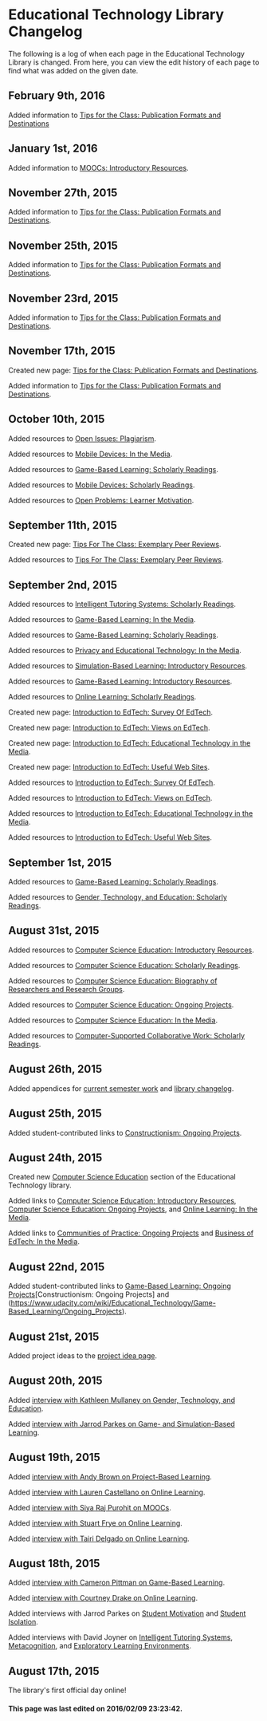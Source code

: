 # Educational Technology Library Changelog

The following is a log of when each page in the Educational Technology 
Library is changed. From here, you can view the edit history of each 
page to find what was added on the given date.

## February 9th, 2016

Added information to [Tips for the Class: Publication Formats and Destinations](https://www.udacity.com/wiki/w/edit?page=Educational_Technology/Tips_For_The_Class)

## January 1st, 2016
Added information to [MOOCs: Introductory Resources](https://www.udacity.com/wiki/Educational_Technology/MOOCs/Introductory_Resources).



## November 27th, 2015
Added information to [Tips for the Class: Publication Formats and Destinations](https://www.udacity.com/wiki/Educational_Technology/Tips_For_The_Class/Publication_Formats_and_Destinations).


## November 25th, 2015
Added information to [Tips for the Class: Publication Formats and Destinations](https://www.udacity.com/wiki/Educational_Technology/Tips_For_The_Class/Publication_Formats_and_Destinations).


## November 23rd, 2015
Added information to [Tips for the Class: Publication Formats and Destinations](https://www.udacity.com/wiki/Educational_Technology/Tips_For_The_Class/Publication_Formats_and_Destinations).


## November 17th, 2015
Created new page: [Tips for the Class: Publication Formats and Destinations](https://www.udacity.com/wiki/Educational_Technology/Tips_For_The_Class/Publication_Formats_and_Destinations).

Added information to [Tips for the Class: Publication Formats and Destinations](https://www.udacity.com/wiki/Educational_Technology/Tips_For_The_Class/Publication_Formats_and_Destinations).


## October 10th, 2015
Added resources to [Open Issues: Plagiarism](https://www.udacity.com/wiki/Educational_Technology/Open_Problems/Plagiarism).

Added resources to [Mobile Devices: In the Media](https://www.udacity.com/wiki/Educational_Technology/Mobile_Devices/In_the_Media).

Added resources to [Game-Based Learning: Scholarly Readings](https://www.udacity.com/wiki/Educational_Technology/Game-Based_Learning/Scholarly_Readings).

Added resources to [Mobile Devices: Scholarly Readings](https://www.udacity.com/wiki/Educational_Technology/Mobile_Devices/Scholarly_Readings).

Added resources to [Open Problems: Learner Motivation](https://www.udacity.com/wiki/Educational_Technology/Open_Problems/Learner_Motivation).


## September 11th, 2015
Created new page: [Tips For The Class: Exemplary Peer Reviews](https://www.udacity.com/wiki/Educational_Technology/Tips_For_The_Class/Exemplary_Peer_Reviews).

Added resources to [Tips For The Class: Exemplary Peer Reviews](https://www.udacity.com/wiki/Educational_Technology/Tips_For_The_Class/Exemplary_Peer_Reviews).


## September 2nd, 2015
Added resources to [Intelligent Tutoring Systems: Scholarly Readings](https://www.udacity.com/wiki/Educational_Technology/Intelligent_Tutoring_Systems/Scholarly_Readings).

Added resources to [Game-Based Learning: In the Media](https://www.udacity.com/wiki/Educational_Technology/Game-Based_Learning/In_the_Media).

Added resources to [Game-Based Learning: Scholarly Readings](https://www.udacity.com/wiki/Educational_Technology/Game-Based_Learning/Scholarly_Readings).

Added resources to [Privacy and Educational Technology: In the Media](https://www.udacity.com/wiki/Educational_Technology/Privacy_and_Educational_Technology/In_the_Media).

Added resources to [Simulation-Based Learning: Introductory Resources](https://www.udacity.com/wiki/Educational_Technology/Simulation-Based_Learning/Introductory_Resources).

Added resources to [Game-Based Learning: Introductory Resources](https://www.udacity.com/wiki/Educational_Technology/Game-Based_Learning/Introductory_Resources).

Added resources to [Online Learning: Scholarly Readings](https://www.udacity.com/wiki/Educational_Technology/Online_Learning/Scholarly_Readings).

Created new page: [Introduction to EdTech: Survey Of EdTech](https://www.udacity.com/wiki/Educational_Technology/Introduction_to_EdTech/Survey_Of_EdTech).

Created new page: [Introduction to EdTech: Views on EdTech](https://www.udacity.com/wiki/Educational_Technology/Introduction_to_EdTech/Views_on_EdTech).

Created new page: [Introduction to EdTech: Educational Technology in the Media](https://www.udacity.com/wiki/Educational_Technology/Introduction_to_EdTech/Educational_Technology_in_the_Media).

Created new page: [Introduction to EdTech: Useful Web Sites](https://www.udacity.com/wiki/Educational_Technology/Introduction_to_EdTech/Useful_Web_Sites).

Added resources to [Introduction to EdTech: Survey Of EdTech](https://www.udacity.com/wiki/Educational_Technology/Introduction_to_EdTech/Survey_Of_EdTech).

Added resources to [Introduction to EdTech: Views on EdTech](https://www.udacity.com/wiki/Educational_Technology/Introduction_to_EdTech/Views_on_EdTech).

Added resources to [Introduction to EdTech: Educational Technology in the Media](https://www.udacity.com/wiki/Educational_Technology/Introduction_to_EdTech/Educational_Technology_in_the_Media).

Added resources to [Introduction to EdTech: Useful Web Sites](https://www.udacity.com/wiki/Educational_Technology/Introduction_to_EdTech/Useful_Web_Sites).


## September 1st, 2015
Added resources to [Game-Based Learning: Scholarly Readings](https://www.udacity.com/wiki/Educational_Technology/Game-Based_Learning/Scholarly_Readings).

Added resources to [Gender, Technology, and Education: Scholarly Readings](https://www.udacity.com/wiki/Educational_Technology/Gender_Technology_and_Education/Scholarly_Readings).


## August 31st, 2015
Added resources to [Computer Science Education: Introductory Resources](https://www.udacity.com/wiki/Educational_Technology/Computer_Science_Education/Introductory_Resources).

Added resources to [Computer Science Education: Scholarly Readings](https://www.udacity.com/wiki/Educational_Technology/Computer_Science_Education/Scholarly_Readings).

Added resources to [Computer Science Education: Biography of Researchers and Research Groups](https://www.udacity.com/wiki/Educational_Technology/Computer_Science_Education/Biography_of_Researchers_and_Research_Groups).

Added resources to [Computer Science Education: Ongoing Projects](https://www.udacity.com/wiki/Educational_Technology/Computer_Science_Education/Ongoing_Projects).

Added resources to [Computer Science Education: In the Media](https://www.udacity.com/wiki/Educational_Technology/Computer_Science_Education/In_the_Media).

Added resources to [Computer-Supported Collaborative Work: Scholarly Readings](https://www.udacity.com/wiki/Educational_Technology/Computer-Supported_Collaborative_Work/Scholarly_Readings).


## August 26th, 2015
Added appendices for [current semester work](https://www.udacity.com/wiki/Educational_Technology#current-semester-materials) and [library changelog](https://www.udacity.com/wiki/Educational_Technology#changelog).

## August 25th, 2015
Added student-contributed links to [Constructionism: Ongoing Projects](https://www.udacity.com/wiki/Educational_Technology/Constructionism/Ongoing_Projects).

## August 24th, 2015
Created new [Computer Science Education](https://www.udacity.com/wiki/Educational_Technology#computer-science-education) section of the Educational Technology library.

Added links to [Computer Science Education: Introductory Resources](https://www.udacity.com/wiki/Educational_Technology/Computer_Science_Education/Introductory_Resources), [Computer Science Education: Ongoing Projects](https://www.udacity.com/wiki/Educational_Technology/Computer_Science_Education/Ongoing_Projects), and [Online Learning: In the Media](https://www.udacity.com/wiki/Educational_Technology/Online_Learning/In_the_Media).

Added links to [Communities of Practice: Ongoing Projects](https://www.udacity.com/wiki/Educational_Technology/Communities_of_Practice/Ongoing_Projects) and [Business of EdTech: In the Media](https://www.udacity.com/wiki/Educational_Technology/Business_of_EdTech/In_the_Media).


## August 22nd, 2015
Added student-contributed links to [Game-Based Learning: Ongoing Projects](https://www.udacity.com/wiki/Educational_Technology/Constructionism/Ongoing_Projects)[Constructionism: Ongoing Projects] and (https://www.udacity.com/wiki/Educational_Technology/Game-Based_Learning/Ongoing_Projects).


## August 21st, 2015
Added project ideas to the [project idea page](https://www.udacity.com/wiki/Educational_Technology/Tips_For_The_Class/Project_Ideas).

## August 20th, 2015
Added [interview with Kathleen Mullaney on Gender, Technology, and Education](https://www.youtube.com/watch?v=lQe18PkBJTA).

Added [interview with Jarrod Parkes on Game- and Simulation-Based Learning](https://www.youtube.com/watch?v=NiVbtDy3l0c).


## August 19th, 2015
Added [interview with Andy Brown on Project-Based Learning](https://www.youtube.com/watch?v=xKxkqzqsePs).

Added [interview with Lauren Castellano on Online Learning](https://www.youtube.com/watch?v=d8U5sfZ8q4U).

Added [interview with Siya Raj Purohit on MOOCs](https://www.youtube.com/watch?v=CKLkg50SGtc).

Added [interview with Stuart Frye on Online Learning](https://www.youtube.com/watch?v=yJ0DXtB_rX0).

Added [interview with Tairi Delgado on Online Learning](https://www.youtube.com/watch?v=WggvWV7dttI).


## August 18th, 2015
Added [interview with Cameron Pittman on Game-Based Learning](https://www.youtube.com/watch?v=QqF94Jtgbt4).

Added [interview with Courtney Drake on Online Learning](https://www.youtube.com/watch?v=Qht-963q0bk).

Added interviews with Jarrod Parkes on [Student Motivation](https://www.youtube.com/watch?v=APEz9YJ2Sjw) and [Student Isolation](https://www.youtube.com/watch?v=PLuWTvJxtDY).

Added interviews with David Joyner on [Intelligent Tutoring Systems](https://www.youtube.com/watch?v=Z78ecsa2JD4), [Metacognition](https://www.youtube.com/watch?v=dkjqfaqoCaM), and [Exploratory Learning Environments](https://www.youtube.com/watch?v=8_eM0jeD9Nc).


## August 17th, 2015

The library's first official day online!

#### This page was last edited on 2016/02/09 23:23:42.